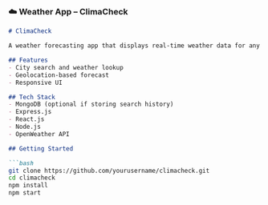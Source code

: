 ### ☁️ **Weather App – ClimaCheck**

```markdown
# ClimaCheck

A weather forecasting app that displays real-time weather data for any location using open weather APIs.

## Features
- City search and weather lookup
- Geolocation-based forecast
- Responsive UI

## Tech Stack
- MongoDB (optional if storing search history)
- Express.js
- React.js
- Node.js
- OpenWeather API

## Getting Started

```bash
git clone https://github.com/yourusername/climacheck.git
cd climacheck
npm install
npm start

